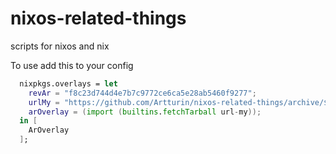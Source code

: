 # nixos-related-things
scripts for nixos and nix


To use add this to your config

```nix
  nixpkgs.overlays = let
    revAr = "f8c23d744d4e7b7c9772ce6ca5e28ab5460f9277";
    urlMy = "https://github.com/Artturin/nixos-related-things/archive/${rev-my}.tar.gz";
    arOverlay = (import (builtins.fetchTarball url-my));
  in [
    ArOverlay
  ];
```


